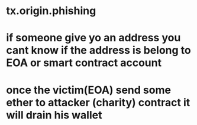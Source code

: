 # tx.origin.phishing
# if someone give yo an address you cant know if the address is belong to EOA or smart contract account 
# once the victim(EOA) send some ether to attacker (charity) contract it will drain his wallet 
